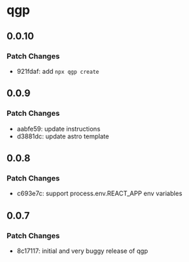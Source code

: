 # qgp

## 0.0.10

### Patch Changes

- 921fdaf: add `npx qgp create`

## 0.0.9

### Patch Changes

- aabfe59: update instructions
- d3881dc: update astro template

## 0.0.8

### Patch Changes

- c693e7c: support process.env.REACT_APP env variables

## 0.0.7

### Patch Changes

- 8c17117: initial and very buggy release of qgp
